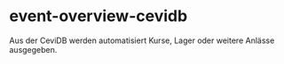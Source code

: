 # event-overview-cevidb
Aus der CeviDB werden automatisiert Kurse, Lager oder weitere Anlässe ausgegeben.
